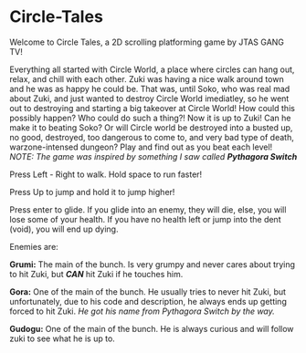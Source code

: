 # Circle-Tales #
Welcome to Circle Tales, a 2D scrolling platforming game by JTAS GANG TV!

Everything all started with Circle World, a place where circles can hang out, relax, and chill with each other. Zuki was having a nice walk around town and he was as happy he could be. That was, until Soko, who was real mad about Zuki, and just wanted to destroy Circle World imediatley, so he went out to destroying and starting a big takeover at Circle World! How could this possibly happen? Who could do such a thing?! Now it is up to Zuki! Can he make it to beating Soko? Or will Circle world be destroyed into a busted up, no good, destroyed, too dangerous to come to, and very bad type of death, warzone-intensed dungeon? Play and find out as you beat each level! *NOTE: The game was inspired by something I saw called **Pythagora Switch***

Press Left - Right to walk. Hold space to run faster!

Press Up to jump and hold it to jump higher!

Press enter to glide. If you glide into an enemy, they will die, else, you will lose some of your health. If you have no health left or jump into the dent (void), you will end up dying.

Enemies are:

**Grumi:** The main of the bunch. Is very grumpy and never cares about trying to hit Zuki, but ***CAN*** hit Zuki if he touches him.

**Gora:** One of the main of the bunch. He usually tries to never hit Zuki, but unfortunately, due to his code and description, he always ends up getting forced to hit Zuki. *He got his name from Pythagora Switch by the way.*

**Gudogu:** One of the main of the bunch. He is always curious and will follow zuki to see what he is up to.
